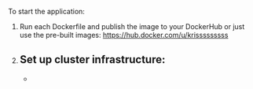To start the application:

1. Run each Dockerfile and publish the image to your DockerHub or just use the pre-built images: https://hub.docker.com/u/krisssssssss
2. Set up cluster infrastructure:
    - 
    - 



